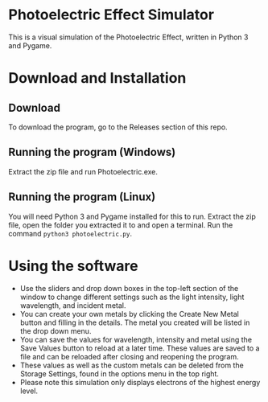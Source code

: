 # Photoelectric Effect Simulator
This is a visual simulation of the Photoelectric Effect, written in Python 3 and Pygame.

# Download and Installation
## Download
To download the program, go to the Releases section of this repo.
## Running the program (Windows)
Extract the zip file and run Photoelectric.exe.
## Running the program (Linux)
You will need Python 3 and Pygame installed for this to run.
Extract the zip file, open the folder you extracted it to and open a terminal. Run the command `python3 photoelectric.py`.

# Using the software
- Use the sliders and drop down boxes in the top-left section of the window to change different settings such as the light intensity, light wavelength, and incident metal.
- You can create your own metals by clicking the Create New Metal button and filling in the details. The metal you created will be listed in the drop down menu.
- You can save the values for wavelength, intensity and metal using the Save Values button to reload at a later time. These values are saved to a file and can be reloaded after closing and reopening the program.
- These values as well as the custom metals can be deleted from the Storage Settings, found in the options menu in the top right.
- Please note this simulation only displays electrons of the highest energy level.
